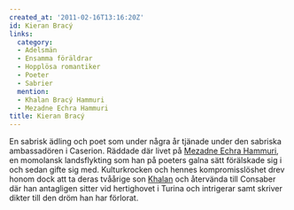 ```yaml
---
created_at: '2011-02-16T13:16:20Z'
id: Kieran Bracý
links:
  category:
  - Adelsmän
  - Ensamma föräldrar
  - Hopplösa romantiker
  - Poeter
  - Sabrier
  mention:
  - Khalan Bracý Hammuri
  - Mezadne Echra Hammuri
title: Kieran Bracý
---
```


En sabrisk ädling och poet som under några år tjänade under den sabriska ambassadören i Caserion.
Räddade där livet på [Mezadne Echra Hammuri], en momolansk landsflykting som han på poeters galna
sätt förälskade sig i och sedan gifte sig med. Kulturkrocken och hennes kompromisslöshet drev honom
dock att ta deras tvåårige son [Khalan] och återvända till Consaber där han antagligen sitter vid
hertighovet i Turina och intrigerar samt skriver dikter till den dröm han har förlorat.

  [Mezadne Echra Hammuri]: Mezadne_Echra_Hammuri
  [Khalan]: Khalan_Bracý_Hammuri